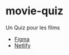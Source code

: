 # movie-quiz
Un Quiz pour les films
- [Figma](https://www.figma.com/file/GbI0wV5aJq2z48qTMyajrs/Movie-Quiz?type=design&node-id=0%3A1&t=a4tLwIkvjLr2IriW-1)
- [Netlify](https://aa-movie-game.netlify.app/)

